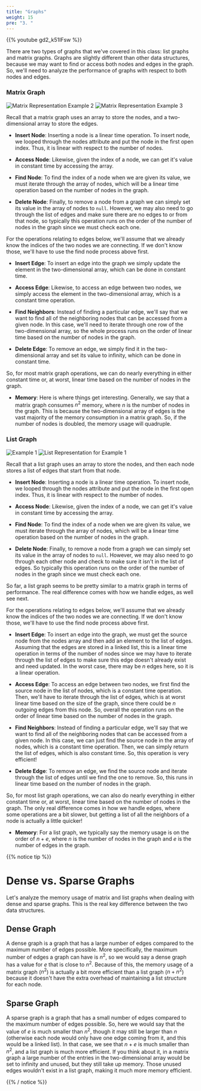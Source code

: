 ```yaml
---
title: "Graphs"
weight: 15
pre: "3. "
---
```

{{% youtube gd2_k51IFsw %}}

There are two types of graphs that we've covered in this class: list graphs and matrix graphs. Graphs are slightly different than other data structures, because we may want to find or access both nodes and edges in the graph. So, we'll need to analyze the performance of graphs with respect to both nodes and edges.

### Matrix Graph

![Matrix Representation Example 2](../../images/6/graphB.svg)
![Matrix Representation Example 3](../../images/6/matrixB.svg)

Recall that a matrix graph uses an array to store the nodes, and a two-dimensional array to store the edges. 

* **Insert Node**: Inserting a node is a linear time operation. To insert node, we looped through the nodes attribute and put the node in the first open index. Thus, it is linear with respect to the number of nodes.

* **Access Node**: Likewise, given the index of a node, we can get it's value in constant time by accessing the array.

* **Find Node**: To find the index of a node when we are given its value, we must iterate through the array of nodes, which will be a linear time operation based on the number of nodes in the graph.

* **Delete Node**: Finally, to remove a node from a graph we can simply set its value in the array of nodes to `null`. However, we may also need to go through the list of edges and make sure there are no edges to or from that node, so typically this operation runs on the order of the number of nodes in the graph since we must check each one. 

For the operations relating to edges below, we'll assume that we already know the indices of the two nodes we are connecting. If we don't know those, we'll have to use the find node process above first. 

* **Insert Edge**: To insert an edge into the graph we simply update the element in the two-dimensional array, which can be done in constant time.

* **Access Edge**: Likewise, to access an edge between two nodes, we simply access the element in the two-dimensional array, which is a constant time operation. 

* **Find Neighbors**: Instead of finding a particular edge, we'll say that we want to find all of the neighboring nodes that can be accessed from a given node. In this case, we'll need to iterate through one row of the two-dimensional array, so the whole process runs on the order of linear time based on the number of nodes in the graph.

* **Delete Edge**: To remove an edge, we simply find it in the two-dimensional array and set its value to infinity, which can be done in constant time.

So, for most matrix graph operations, we can do nearly everything in either constant time or, at worst, linear time based on the number of nodes in the graph. 

* **Memory**: Here is where things get interesting. Generally, we say that a matrix graph consumes $n^2$ memory, where $n$ is the number of nodes in the graph. This is because the two-dimensional array of edges is the vast majority of the memory consumption in a matrix graph. So, if the number of nodes is doubled, the memory usage will quadruple. 

### List Graph

![Example 1](../../images/6/graphA.svg)
![List Representation for Example 1](../../images/7/graphA_list_rep.svg)

Recall that a list graph uses an array to store the nodes, and then each node stores a list of edges that start from that node.  

* **Insert Node**: Inserting a node is a linear time operation. To insert node, we looped through the nodes attribute and put the node in the first open index. Thus, it is linear with respect to the number of nodes.

* **Access Node**: Likewise, given the index of a node, we can get it's value in constant time by accessing the array.

* **Find Node**: To find the index of a node when we are given its value, we must iterate through the array of nodes, which will be a linear time operation based on the number of nodes in the graph.

* **Delete Node**: Finally, to remove a node from a graph we can simply set its value in the array of nodes to `null`. However, we may also need to go through each other node and check to make sure it isn't in the list of edges. So typically this operation runs on the order of the number of nodes in the graph since we must check each one. 

So far, a list graph seems to be pretty similar to a matrix graph in terms of performance. The real difference comes with how we handle edges, as well see next. 

For the operations relating to edges below, we'll assume that we already know the indices of the two nodes we are connecting. If we don't know those, we'll have to use the find node process above first. 

* **Insert Edge**: To insert an edge into the graph, we must get the source node from the nodes array and then add an element to the list of edges. Assuming that the edges are stored in a linked list, this is a linear time operation in terms of the number of nodes since we may have to iterate through the list of edges to make sure this edge doesn't already exist and need updated. In the worst case, there may be $n$ edges here, so it is a linear operation. 

* **Access Edge**: To access an edge between two nodes, we first find the source node in the list of nodes, which is a constant time operation. Then, we'll have to iterate through the list of edges, which is at worst linear time based on the size of the graph, since there could be $n$ outgoing edges from this node. So, overall the operation runs on the order of linear time based on the number of nodes in the graph. 

* **Find Neighbors**: Instead of finding a particular edge, we'll say that we want to find all of the neighboring nodes that can be accessed from a given node. In this case, we can just find the source node in the array of nodes, which is a constant time operation. Then, we can simply return the list of edges, which is also constant time. So, this operation is very efficient!

* **Delete Edge**: To remove an edge, we find the source node and iterate through the list of edges until we find the one to remove. So, this runs in linear time based on the number of nodes in the graph.

So, for most list graph operations, we can also do nearly everything in either constant time or, at worst, linear time based on the number of nodes in the graph. The only real difference comes in how we handle edges, where some operations are a bit slower, but getting a list of all the neighbors of a node is actually a little quicker!

* **Memory**: For a list graph, we typically say the memory usage is on the order of $n + e$, where $n$ is the number of nodes in the graph and $e$ is the number of edges in the graph. 

{{% notice tip %}}

# Dense vs. Sparse Graphs

Let's analyze the memory usage of matrix and list graphs when dealing with dense and sparse graphs. This is the real key difference between the two data structures.

## Dense Graph

A dense graph is a graph that has a large number of edges compared to the maximum number of edges possible. More specifically, the maximum number of edges a graph can have is $n^2$, so we would say a dense graph has a value for $e$ that is close to $n^2$. Because of this, the memory usage of a matrix graph ($n^2$) is actually a bit more efficient than a list graph ($n + n^2$) because it doesn't have the extra overhead of maintaining a list structure for each node.

## Sparse Graph

A sparse graph is a graph that has a small number of edges compared to the maximum number of edges possible. So, here we would say that the value of $e$ is much smaller than $n^2$, though it may still be larger than $n$ (otherwise each node would only have one edge coming from it, and this would be a linked list). In that case, we see that $n + e$ is much smaller than $n^2$, and a list graph is much more efficient. If you think about it, in a matrix graph a large number of the entries in the two-dimensional array would be set to infinity and unused, but they still take up memory. Those unused edges wouldn't exist in a list graph, making it much more memory efficient.

{{% / notice %}}

